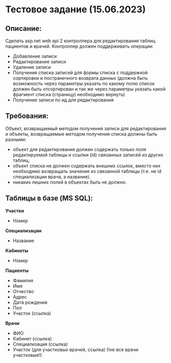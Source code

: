 # Тестовое задание (15.06.2023)

## Описание:

Сделать asp.net web api 2 контроллера для редактирования таблиц пациентов и врачей. Контроллер должен поддерживать операции:

- Добавление записи
- Редактирование записи
- Удаление записи
- Получения списка записей для формы списка с поддержкой сортировки и постраничного возврата данных (должна быть возможность через параметры указать по какому полю список должен быть отсортирован и так же через параметры указать какой фрагмент списка (страницу) необходимо вернуть)
- Получение записи по ид для редактирования

## Требования:

Объект, возвращаемый методом получения записи для редактирования и объекты, возвращаемые методом получения списка должны быть разными:

- объект для редактирования должен содержать только поля редактируемой таблицы и ссылки (id) связанных записей из других таблиц,
- объект списка не должен содержать внешних ссылок, вместо них необходимо возвращать значение из связанной таблицы (т.е. не id специализации врача, а название).
- никаких лишних полей в объектах быть не должно.

## Таблицы в базе (MS SQL):

**Участки**

- Номер

**Специализации**

- Название

**Кабинеты**

- Номер

**Пациенты**

- Фамилия
- Имя
- Отчество
- Адрес
- Дата рождения
- Пол
- Участок (ссылка)

**Врачи**

- ФИО
- Кабинет (ссылка)
- Специализация (ссылка)
- Участок (для участковых врачей, ссылка) (!не все врачи участковые!)
